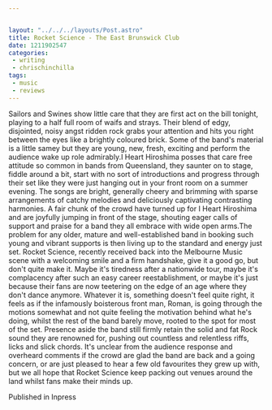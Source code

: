```yaml
---


layout: "../../../layouts/Post.astro"
title: Rocket Science - The East Brunswick Club
date: 1211902547
categories:
 - writing
 - chrischinchilla
tags: 
 - music 
 - reviews
---
```


Sailors and Swines show little care that they are first act on the bill tonight, playing to a half full room of waifs and strays. Their blend of edgy, disjointed, noisy angst ridden rock grabs your attention and hits you right between the eyes like a brightly coloured brick. Some of the band's material is a little samey but they are young, new, fresh, exciting and perform the audience wake up role admirably.I Heart Hiroshima posses that care free attitude so common in bands from Queensland, they saunter on to stage, fiddle around a bit, start with no sort of introductions and progress through their set like they were just hanging out in your front room on a summer evening. The songs are bright, generally cheery and brimming with sparse arrangements of catchy melodies and deliciously captivating contrasting harmonies. A fair chunk of the crowd have turned up for I Heart Hiroshima and are joyfully jumping in front of the stage, shouting eager calls of support and praise for a band they all embrace with wide open arms.The problem for any older, mature and well-established band in booking such young and vibrant supports is then living up to the standard and energy just set. Rocket Science, recently received back into the Melbourne Music scene with a welcoming smile and a firm handshake, give it a good go, but don't quite make it. Maybe it's tiredness after a nationwide tour, maybe it's complacency after such an easy career reestablishment, or maybe it's just because their fans are now teetering on the edge of an age where they don't dance anymore. Whatever it is, something doesn't feel quite right, it feels as if the infamously boisterous front man, Roman, is going through the motions somewhat and not quite feeling the motivation behind what he's doing, whilst the rest of the band barely move, rooted to the spot for most of the set. Presence aside the band still firmly retain the solid and fat Rock sound they are renowned for, pushing out countless and relentless riffs, licks and slick chords. It's unclear from the audience response and overheard comments if the crowd are glad the band are back and a going concern, or are just pleased to hear a few old favourites they grew up with, but we all hope that Rocket Science keep packing out venues around the land whilst fans make their minds up.

Published in Inpress
